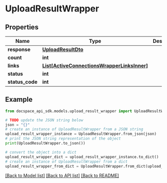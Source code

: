 # UploadResultWrapper

## Properties

Name | Type | Description | Notes
------------ | ------------- | ------------- | -------------
**response** | [**UploadResultDto**](UploadResultDto.md) |  | [optional] 
**count** | **int** |  | [optional] 
**links** | [**List[ActiveConnectionsWrapperLinksInner]**](ActiveConnectionsWrapperLinksInner.md) |  | [optional] 
**status** | **int** |  | [optional] 
**status_code** | **int** |  | [optional] 

## Example

```python
from docspace_api_sdk.models.upload_result_wrapper import UploadResultWrapper

# TODO update the JSON string below
json = "{}"
# create an instance of UploadResultWrapper from a JSON string
upload_result_wrapper_instance = UploadResultWrapper.from_json(json)
# print the JSON string representation of the object
print(UploadResultWrapper.to_json())

# convert the object into a dict
upload_result_wrapper_dict = upload_result_wrapper_instance.to_dict()
# create an instance of UploadResultWrapper from a dict
upload_result_wrapper_from_dict = UploadResultWrapper.from_dict(upload_result_wrapper_dict)
```
[[Back to Model list]](../README.md#documentation-for-models) [[Back to API list]](../README.md#documentation-for-api-endpoints) [[Back to README]](../README.md)


